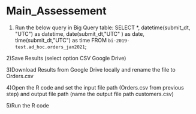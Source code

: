 # Main_Assessement


1) Run the below query in Big Query table:
SELECT 
*,
datetime(submit_dt, "UTC") as datetime,
date(submit_dt,"UTC" ) as date,
time(submit_dt,"UTC") as time
FROM `bi-2019-test.ad_hoc.orders_jan2021`;

2)Save Results (select option CSV Google Drive)

3)Download Results from Google Drive locally and rename the file to Orders.csv

4)Open the R code and set the input file path (Orders.csv from previous step) 
and  output file path (name the output file path customers.csv)

5)Run the R code
